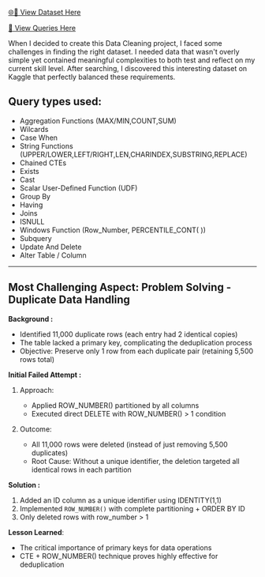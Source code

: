 
[🌐🔗 View Dataset Here](https://www.kaggle.com/datasets/prasad22/healthcare-dataset)

[📃 View Queries Here](HealthCare%20Data%20Cleaning%20Queries.md)


When I decided to create this Data Cleaning project, I faced some challenges in finding the right dataset. I needed data that
wasn't overly simple yet contained meaningful complexities to both test and reflect on my current skill level. After searching, 
I discovered this interesting dataset on Kaggle that perfectly balanced these requirements.

## Query types used:

- Aggregation Functions (MAX/MIN,COUNT,SUM)
- Wilcards
- Case When
- String Functions (UPPER/LOWER,LEFT/RIGHT,LEN,CHARINDEX,SUBSTRING,REPLACE)
- Chained CTEs
- Exists
- Cast
- Scalar User-Defined Function (UDF)
- Group By
- Having
- Joins
- ISNULL
- Windows Function (Row_Number, PERCENTILE_CONT( ))
- Subquery
- Update And Delete
- Alter Table / Column

----

## Most Challenging Aspect: Problem Solving - Duplicate Data Handling

**Background :**
- Identified 11,000 duplicate rows (each entry had 2 identical copies)
- The table lacked a primary key, complicating the deduplication process
- Objective: Preserve only 1 row from each duplicate pair (retaining 5,500 rows total)

**Initial Failed Attempt :**
1. Approach:
   - Applied ROW_NUMBER() partitioned by all columns
   - Executed direct DELETE with ROW_NUMBER() > 1 condition

2. Outcome:
   - All 11,000 rows were deleted (instead of just removing 5,500 duplicates)
   - Root Cause: Without a unique identifier, the deletion targeted all identical rows in each partition

**Solution :**
1. Added an ID column as a unique identifier using IDENTITY(1,1)
2. Implemented `ROW_NUMBER()` with complete partitioning + ORDER BY ID
3. Only deleted rows with row_number > 1

**Lesson Learned**:
- The critical importance of primary keys for data operations
- CTE + ROW_NUMBER() technique proves highly effective for deduplication

